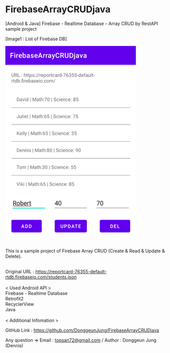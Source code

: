 # FirebaseArrayCRUDjava
 [Android & Java] Firebase - Realtime Database - Array CRUD by RestAPI sample project


[Image1 : List of Firebase DB]

<div>
<img src="https://github.com/DonggeunJung/FirebaseArrayCRUDjava/blob/main/FirebaseArrayCRUDjava_Screenshot01.png?raw=true width="360px" height="600px"></img>
</div>
<br>

                                                                                                                             
This is a sample project of Firebase Array CRUD (Create & Read & Update & Delete).
<br>
<br>
                                                                                                                             
Original URL : https://reportcard-76355-default-rtdb.firebaseio.com/students.json
<br>
<br>
< Used Android API ><br>
Firebase - Realtime Database<br>
Retrofit2<br>
RecyclerView<br>
Java<br>
<br>
< Additional Infomation >

GitHub Link : https://github.com/DonggeunJung/FirebaseArrayCRUDjava

Any question => Email : topsan72@gmail.com / Author : Donggeun Jung (Dennis)
